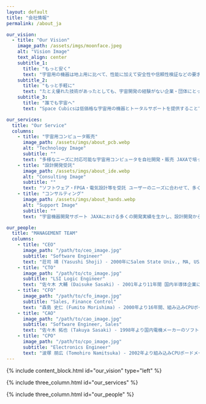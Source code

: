 ```yaml
---
layout: default
title: "会社情報"
permalink: /about_ja

our_vision:
  - title: "Our Vision"
    image_path: /assets/imgs/moonface.jpeg
    alt: "Vision Image"
    text_align: center
    subtitle_1:
      title: "もっと安く"
      text: "宇宙用の機器は地上用に比べて、性能に加えて安全性や信頼性検証などの要求事項が多く、適合させるための開発コストが非常に高くなります。Space Cubicsは、これまで多くの宇宙での使用実績のある民生コンピューターの設計者と、宇宙開発の経験から培った多くの設計検証ノウハウを持つJAXAエンジニアがタッグを組み、「JAXAベンチャー」として信頼性の高い宇宙用コンピューターを安価に提供します。"
    subtitle_2:
      title: "もっと手軽に"
      text: "たとえ優れた技術があったとしても、宇宙開発の経験がない企業・団体にとって宇宙開発は簡単なものではありません。宇宙開発に興味はあっても、どこから手を付けて良いのか分からず、企画段階で頓挫してしまうケースが多く見受けられます。Space Cubicsは、宇宙に興味のある企業・団体が手軽に宇宙開発に参入できるように宇宙開発のトータルサポートを提供します。"
    subtitle_3:
      title: "誰でも宇宙へ"
      text: "Space Cubicsは低価格な宇宙用の機器とトータルサポートを提供することで、宇宙開発への参入を手軽にし、日本はもとよりアジアを中心とした民間の宇宙産業発展に貢献します。多くの企業や団体そして個人までもが宇宙開発に参入することにより、宇宙に対するニーズが飛躍的に拡大して新たな産業が生まれ育っていくこと、それがSpace Cubicsの設立目的です。"

our_services:
  title: "Our Service"
  columns:
    - title: "宇宙用コンピュータ販売"
      image_path: /assets/imgs/about_pcb.webp
      alt: "Technology Image"
      subtitle: ""
      text: "多様なニーズに対応可能な宇宙用コンピュータを自社開発・販売 JAXAで培った宇宙機設計ノウハウをベースに、独自の放射線対策技術を導入"
    - title: "設計開発受託"
      image_path: /assets/imgs/about_ide.webp
      alt: "Consulting Image"
      subtitle: ""
      text: "ソフトウェア・FPGA・電気設計等を受託 ユーザーのニーズに合わせて、多くのプログラム言語や各種設計要求に対応 "
    - title: "コンサルティング"
      image_path: /assets/imgs/about_hands.webp
      alt: "Support Image"
      subtitle: ""
      text: "宇宙機器開発サポート JAXAにおける多くの開発実績を生かし、設計開発から打ち上げに対する手続きに至るまでをお手伝い"

our_people:
  title: "MANAGEMENT TEAM"
  columns:
    - title: "CEO"
      image_path: "/path/to/ceo_image.jpg"
      subtitle: "Software Engineer"
      text: "荘司 靖 (Yasushi Shoji) - 2000年にSalem State Univ., MA, USA 卒業。2002年より組み込みCPUボード開発に従事。幅広い知識と経験を生かし、2016年に宇宙用ドローン(Int-Ball)の統括ソフトウェア開発を担当。"
    - title: "CTO"
      image_path: "/path/to/cto_image.jpg"
      subtitle: "LSI Logic Engineer"
      text: "佐々木 大輔 (Daisuke Sasaki) - 2001年より11年間 国内半導体企業にてLSIの開発における幅広い設計工程を経験。2013年から自ら設計したLSIを搭載した組み込みCPUボードの開発を経験しソフトウェアまで知識領域を持つ。"
    - title: "CFO"
      image_path: "/path/to/cfo_image.jpg"
      subtitle: "Sales, Finance Control"
      text: "森島 史仁 (Fumito Morishima) - 2000年より16年間、組み込みCPUボードメーカーにて開発・営業・マーケティング・経営に携わり、幅広いビジネススキルを習得。また東南アジアで事業を興しており、アジアにコネクションを持つ。"
    - title: "CAO"
      image_path: "/path/to/cao_image.jpg"
      subtitle: "Software Engineer, Sales"
      text: "佐々木 拓也 (Takuya Sasaki) - 1998年より国内電機メーカーのソフトウェアエンジニアとして主に官公庁向けのネットワーク管理システムの開発に従事。2013年から組み込みCPUボードメーカーのFAEとして、数多くの顧客の開発、量産をサポートしてきた。"
    - title: "CPO"
      image_path: "/path/to/cpo_image.jpg"
      subtitle: "Electronics Engineer"
      text: "波塚 朋広 (Tomohiro Namitsuka) - 2002年より組み込みCPUボードメーカーのハードウェアエンジニアとして、多くの基板開発を担当。耐環境性・信頼性が要求される産業用途向け製品の回路設計から量産製造までの幅広い知識と経験を活かし、安価で安心して使える宇宙機の提供を目指す。"
---
```


{% include content_block.html id="our_vision" type="left" %}

{% include three_column.html id="our_services" %}

{% include three_column.html id="our_people" %}